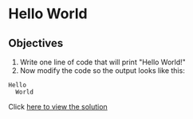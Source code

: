 # Hello World

## Objectives

1. Write one line of code that will print "Hello World!"
2. Now modify the code so the output looks like this:

```
Hello
  World
```

Click [here to view the solution](../../solutions/hello_world.md)
